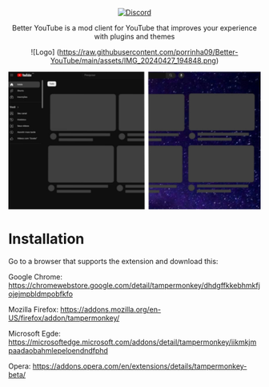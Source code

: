 <div align="center">

[![Discord][discord-badge]][discord-link]

[discord-badge]: https://img.shields.io/badge/discord-green?labelColor=0c0d10&color=7289da&style=for-the-badge&logo=discord&logoColor=7289da
[discord-link]: https://discord.gg/zZe47mksAN

Better YouTube is a mod client for YouTube that improves your experience with plugins and themes


![Logo]
(https://raw.githubusercontent.com/porrinha09/Better-YouTube/main/assets/IMG_20240427_194848.png)

</div>

![Better YouTube](https://raw.githubusercontent.com/porrinha09/Better-YouTube/main/assets/preview.jpg)

</div>

# Installation

Go to a browser that supports the extension and download this:

Google Chrome: https://chromewebstore.google.com/detail/tampermonkey/dhdgffkkebhmkfjojejmpbldmpobfkfo

Mozilla Firefox:
https://addons.mozilla.org/en-US/firefox/addon/tampermonkey/

Microsoft Egde:
https://microsoftedge.microsoft.com/addons/detail/tampermonkey/iikmkjmpaadaobahmlepeloendndfphd

Opera:
https://addons.opera.com/en/extensions/details/tampermonkey-beta/

